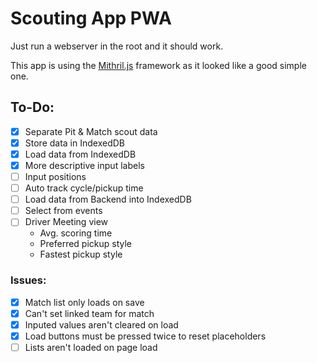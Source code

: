 # Scouting App PWA
Just run a webserver in the root and it should work.

This app is using the [Mithril.js](https://mithril.js.org) framework as it looked like a good simple one.

## To-Do:
- [x] Separate Pit & Match scout data
- [x] Store data in IndexedDB
- [x] Load data from IndexedDB
- [x] More descriptive input labels
- [ ] Input positions
- [ ] Auto track cycle/pickup time
- [ ] Load data from Backend into IndexedDB
- [ ] Select from events
- [ ] Driver Meeting view
	- Avg. scoring time
	- Preferred pickup style
	- Fastest pickup style
### Issues:
- [x] Match list only loads on save
- [x] Can't set linked team for match
- [x] Inputed values aren't cleared on load
- [x] Load buttons must be pressed twice to reset placeholders
- [ ] Lists aren't loaded on page load
